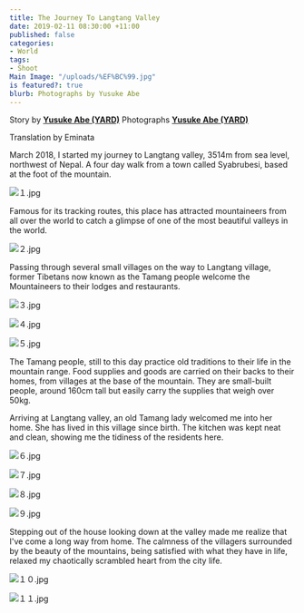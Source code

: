 ```yaml
---
title: The Journey To Langtang Valley
date: 2019-02-11 08:30:00 +11:00
published: false
categories:
- World
tags:
- Shoot
Main Image: "/uploads/%EF%BC%99.jpg"
is featured?: true
blurb: Photographs by Yusuke Abe
---
```


Story by **[Yusuke Abe (YARD)](https://www.yusukeabephoto.com/)**
Photographs **[Yusuke Abe (YARD)](https://www.yusukeabephoto.com/)**

Translation by Eminata

March 2018, I started my journey to Langtang valley, 3514m from sea level, northwest of Nepal. A four day walk from a town called Syabrubesi, based at the foot of the mountain.

![１.jpg](/uploads/%EF%BC%91.jpg)

Famous for its tracking routes, this place has attracted mountaineers from all over the world to catch a glimpse of one of the most beautiful valleys in the world.

![２.jpg](/uploads/%EF%BC%92.jpg)

Passing through several small villages on the way to Langtang village, former Tibetans now known as the Tamang people welcome the Mountaineers to their lodges and restaurants.

![３.jpg](/uploads/%EF%BC%93.jpg)

![４.jpg](/uploads/%EF%BC%94.jpg)

![５.jpg](/uploads/%EF%BC%95.jpg)

The Tamang people, still to this day practice old traditions to their life in the mountain range. Food supplies and goods are carried on their backs to their homes, from villages at the base of the mountain. They are small-built people, around 160cm tall but easily carry the supplies that weigh over 50kg.
 
Arriving at Langtang valley, an old Tamang lady welcomed me into her home. She has lived in this village since birth. The kitchen was kept neat and clean, showing me the tidiness of the residents here.

![６.jpg](/uploads/%EF%BC%96.jpg)

![７.jpg](/uploads/%EF%BC%97.jpg)

![８.jpg](/uploads/%EF%BC%98.jpg)

![９.jpg](/uploads/%EF%BC%99.jpg)

Stepping out of the house looking down at the valley made me realize that I've come a long way from home. The calmness of the villagers surrounded by the beauty of the mountains, being satisfied with what they have in life, relaxed my chaotically scrambled heart from the city life.

![１０.jpg](/uploads/%EF%BC%91%EF%BC%90.jpg)

![１１.jpg](/uploads/%EF%BC%91%EF%BC%91.jpg)